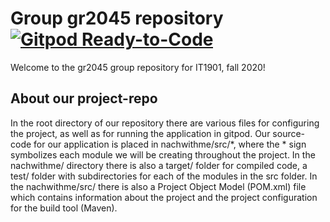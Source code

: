 # Group gr2045 repository [![Gitpod Ready-to-Code](https://img.shields.io/badge/Gitpod-Ready--to--Code-blue?logo=gitpod)](https://gitpod.idi.ntnu.no/#https://gitlab.stud.idi.ntnu.no/it1901/groups-2020/gr2045/gr2045)

Welcome to the gr2045 group repository for IT1901, fall 2020!  


## About our project-repo
In the root directory of our repository there are various files for configuring the project, as well as for running the application in gitpod. Our source-code for our application is placed in nachwithme/src/*, where the * sign symbolizes each module we will be creating throughout the project. In the nachwithme/ directory there is also a target/ folder for compiled code, a test/ folder with subdirectories for each of the modules in the src folder. In the nachwithme/src/ there is also a Project Object Model (POM.xml) file which contains information about the project and the project configuration for the build tool (Maven).